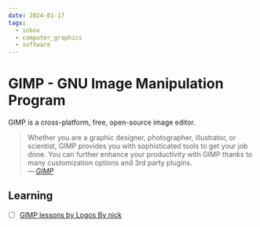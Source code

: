 ```yaml
---
date: 2024-01-17
tags:
  - inbox
  - computer_graphics
  - software
---
```


# GIMP - GNU Image Manipulation Program

GIMP is a cross-platform, free, open-source image editor.

> Whether you are a graphic designer, photographer, illustrator, or scientist,
> GIMP provides you with sophisticated tools to get your job done. You can
> further enhance your productivity with GIMP thanks to many customization
> options and 3rd party plugins.\
> — <cite>[GIMP](https://www.gimp.org/)</cite>

## Learning

- [ ] [GIMP lessons by Logos By nick](https://logosbynick.teachable.com/courses/500184/lectures/9191446)
